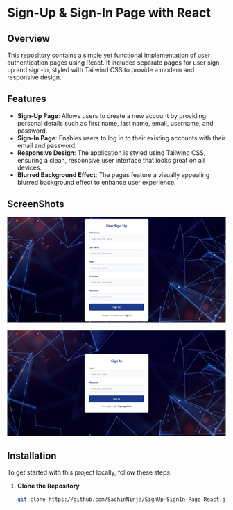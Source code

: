 # Sign-Up & Sign-In Page with React

## Overview

This repository contains a simple yet functional implementation of user authentication pages using React. It includes separate pages for user sign-up and sign-in, styled with Tailwind CSS to provide a modern and responsive design.

## Features

- **Sign-Up Page**: Allows users to create a new account by providing personal details such as first name, last name, email, username, and password.
- **Sign-In Page**: Enables users to log in to their existing accounts with their email and password.
- **Responsive Design**: The application is styled using Tailwind CSS, ensuring a clean, responsive user interface that looks great on all devices.
- **Blurred Background Effect**: The pages feature a visually appealing blurred background effect to enhance user experience.

## ScreenShots

![Sign-Up Page](SignUpPage.png)

![Sign-In Page](SignInPage.png)


## Installation

To get started with this project locally, follow these steps:

1. **Clone the Repository**

   ```bash
   git clone https://github.com/SachinNinja/SignUp-SignIn-Page-React.git

